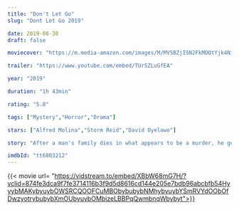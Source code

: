 ```yaml
---
title: "Don't Let Go"
slug: "Dont Let Go 2019"

date: 2019-08-30
draft: false

moviecover: "https://m.media-amazon.com/images/M/MV5BZjI5N2FkMDQtYjk4Ni00N2U5LTlkZGQtMzY5ZTcwNTdjZWUyXkEyXkFqcGdeQXVyNjg3MDMxNzU@._V1_UX182_CR0,0,182,268_AL_.jpg"

trailer: "https://www.youtube.com/embed/TUrSZLuGfEA"

year: "2019"

duration: "1h 43min"

rating: "5.8"

tags: ["Mystery","Horror","Drama"]

stars: ["Alfred Molina","Storm Reid","David Oyelowo"]

story: "After a man's family dies in what appears to be a murder, he gets a phone call from one of the dead, his niece. He's not sure if she's a ghost or if he's going mad, but as it turns out, he's not."

imdbId: "tt6803212"
---
```


{{< movie url= "https://vidstream.to/embed/XBbW68mG7H/?vclid=874fe3dca9f7fe3714116b3f9d5d8616cd144e205e7bdb96abcbfb54HyyybMAKybyuybOWSRCQOOFCuMBObybubybNMhybyuybYSmRVYdOObOfDwzyotrybubybXmOUbyuybOMbizeLBBPqQwmbnqWbybyt">}}
